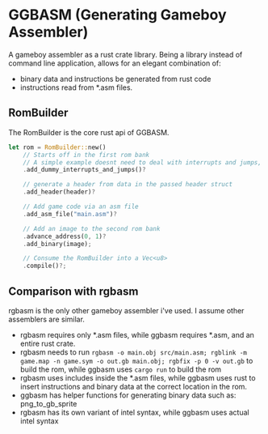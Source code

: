 # GGBASM (Generating Gameboy Assembler)

A gameboy assembler as a rust crate library.
Being a library instead of command line application, allows for an elegant combination of:
*   binary data and instructions be generated from rust code
*   instructions read from *.asm files.

## RomBuilder

The RomBuilder is the core rust api of GGBASM.

```rust
let rom = RomBuilder::new()
    // Starts off in the first rom bank
    // A simple example doesnt need to deal with interrupts and jumps, so generate a dummy
    .add_dummy_interrupts_and_jumps()?

    // generate a header from data in the passed header struct
    .add_header(header)?

    // Add game code via an asm file
    .add_asm_file("main.asm")?

    // Add an image to the second rom bank
    .advance_address(0, 1)?
    .add_binary(image);

    // Consume the RomBuilder into a Vec<u8>
    .compile()?;
```

## Comparison with rgbasm

rgbasm is the only other gameboy assembler i've used.
I assume other assemblers are similar.

*   rgbasm requires only *.asm files, while ggbasm requires *.asm, and an entire rust crate.
*   rgbasm needs to run `rgbasm -o main.obj src/main.asm; rgblink -m game.map -n game.sym -o out.gb main.obj; rgbfix -p 0 -v out.gb` to build the rom, while ggbasm uses `cargo run` to build the rom
*   rgbasm uses includes inside the *.asm files, while ggbasm uses rust to insert instructions and binary data at the correct location in the rom.
*   ggbasm has helper functions for generating binary data such as: png_to_gb_sprite
*   rgbasm has its own variant of intel syntax, while ggbasm uses actual intel syntax
